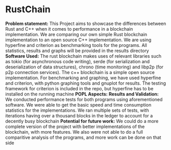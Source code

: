 # RustChain
**Problem statement:**
This Project aims to showcase the differences between Rust and C++ when it comes to performance in a blockchain implementation. We are comparing our own simple Rust blockchain implementation to an open source C++ implementation. We are using hyperfine and criterion as benchmarking tools for the programs. All statistics, results and graphs will be provided in the results directory
**Software Used:**
The rust blockchain makes uses of relevant libraries such as tokio (for asynchronous code writing), serde (for serialization and deserialization of data structures), chrono (time monitoring) and libp2p (for p2p connection services). The c++ blockchain is a simple open source implementation. For benchmarking and graphing, we have used hyperfine and criterion, with python graphing tools and gnuplot for results. The testing framework for criterion is included in the repo, but hyperfine has to be installed on the running machine
**POPL Aspects:**
**Results and Validation:**
We conducted performance tests for both programs using aforementioned software. We were able to get the basic speed and time consumption statistics for the implementations. We ran multiple sets of tests, with iterations having over a thousand blocks in the ledger to account for a decently busy blockchain
**Potential for future work:**
We could do a more complete version of the project with better implementations of the blockchain, with more features. We also were not able to do a full comparitive analysis of the programs, and more work can be done on that side